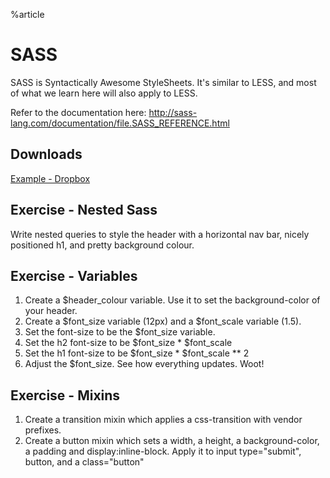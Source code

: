 %article


# SASS

SASS is Syntactically Awesome StyleSheets.  It's similar to LESS, and most of what we learn here will also apply to LESS.

Refer to the documentation here: <http://sass-lang.com/documentation/file.SASS_REFERENCE.html>

## Downloads

[Example - Dropbox](https://www.dropbox.com/sh/ocanl6b1x20u7iy/AAAqouBsGIZ5xUbeM_5WCAFta?dl=1)







## Exercise - Nested Sass

Write nested queries to style the header with a horizontal nav bar, nicely positioned h1, and pretty background colour.





## Exercise - Variables

1. Create a $header_colour variable. Use it to set the background-color of your header.
2. Create a $font_size variable (12px) and a $font_scale variable (1.5).
3. Set the font-size to be the $font_size variable.
4. Set the h2 font-size to be $font_size * $font_scale
5. Set the h1 font-size to be $font_size * $font_scale ** 2
6. Adjust the $font_size. See how everything updates. Woot!





## Exercise - Mixins

1. Create a transition mixin which applies a css-transition with vendor prefixes.
2. Create a button mixin which sets a width, a height, a background-color, a padding and display:inline-block. Apply it to input type="submit", button, and a class="button"
